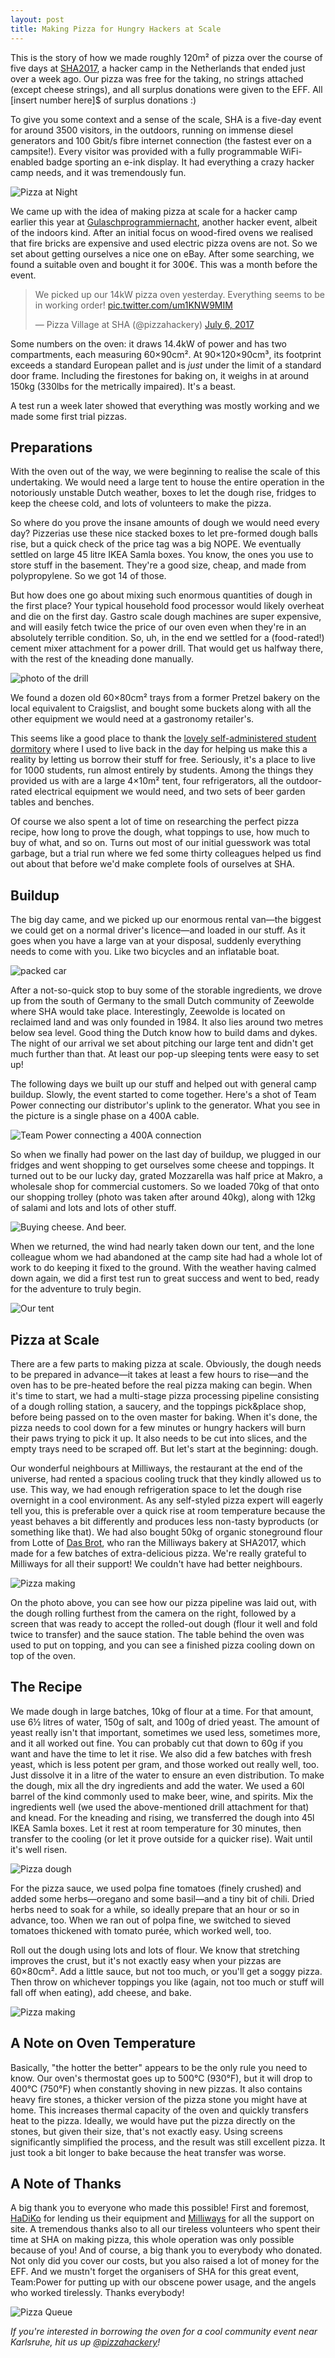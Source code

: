 ```yaml
---
layout: post
title: Making Pizza for Hungry Hackers at Scale
---
```


This is the story of how we made roughly 120m² of pizza over the course of five
days at [SHA2017](https://sha2017.org/), a hacker camp in the Netherlands that
ended just over a week ago. Our pizza was free for the taking, no strings
attached (except cheese strings), and all surplus donations were given to the
EFF. All [insert number here]$ of surplus donations :)

To give you some context and a sense of the scale, SHA is a five-day event for
around 3500 visitors, in the outdoors, running on immense diesel generators and
100 Gbit/s fibre internet connection (the fastest ever on a campsite!). Every
visitor was provided with a fully programmable WiFi-enabled badge sporting an
e-ink display. It had everything a crazy hacker camp needs, and it was
tremendously fun.

![Pizza at Night](/images/pizzaatnight.jpg)

We came up with the idea of making pizza at scale for a hacker camp earlier this
year at [Gulaschprogrammiernacht](https://entropia.de/GPN17), another hacker
event, albeit of the indoors kind. After an initial focus on wood-fired ovens we
realised that fire bricks are expensive and used electric pizza ovens are
not. So we set about getting ourselves a nice one on eBay. After some searching,
we found a suitable oven and bought it for 300€. This was a month before the
event.

<blockquote class="twitter-tweet" data-lang="en"><p lang="en" dir="ltr">We picked up our 14kW pizza oven yesterday. Everything seems to be in working order! <a href="https://t.co/um1KNW9MIM">pic.twitter.com/um1KNW9MIM</a></p>&mdash; Pizza Village at SHA (@pizzahackery) <a href="https://twitter.com/pizzahackery/status/882931978391236609">July 6, 2017</a></blockquote>
<script async src="//platform.twitter.com/widgets.js" charset="utf-8"></script>

Some numbers on the oven: it draws 14.4kW of power and has two compartments,
each measuring 60×90cm². At 90×120×90cm³, its footprint exceeds a standard
European pallet and is *just* under the limit of a standard door frame.
Including the firestones for baking on, it weighs in at around 150kg (330lbs for
the metrically impaired). It's a beast.

A test run a week later showed that everything was mostly working and we made
some first trial pizzas.


## Preparations

With the oven out of the way, we were beginning to realise the scale of this
undertaking. We would need a large tent to house the entire operation in the
notoriously unstable Dutch weather, boxes to let the dough rise, fridges to keep
the cheese cold, and lots of volunteers to make the pizza.

So where do you prove the insane amounts of dough we would need every day?
Pizzerias use these nice stacked boxes to let pre-formed dough balls rise, but a
quick check of the price tag was a big NOPE. We eventually settled on large 45
litre IKEA Samla boxes. You know, the ones you use to store stuff in the
basement. They're a good size, cheap, and made from polypropylene. So we got 14
of those.

But how does one go about mixing such enormous quantities of dough in the first
place? Your typical household food processor would likely overheat and die on
the first day. Gastro scale dough machines are super expensive, and will easily
fetch twice the price of our oven even when they're in an absolutely terrible
condition. So, uh, in the end we settled for a (food-rated!) cement mixer
attachment for a power drill. That would get us halfway there, with the rest of
the kneading done manually.

![photo of the drill](/images/pizzadrill.jpg)

We found a dozen old 60×80cm² trays from a former Pretzel bakery on the local
equivalent to Craigslist, and bought some buckets along with all the other
equipment we would need at a gastronomy retailer's.

This seems like a good place to thank
the [lovely self-administered student dormitory](https://www.hadiko.de/en) where
I used to live back in the day for helping us make this a reality by letting us
borrow their stuff for free. Seriously, it's a place to live for 1000 students,
run almost entirely by students. Among the things they provided us with are a
large 4×10m² tent, four refrigerators, all the outdoor-rated electrical
equipment we would need, and two sets of beer garden tables and benches.

Of course we also spent a lot of time on researching the perfect pizza recipe,
how long to prove the dough, what toppings to use, how much to buy of what, and
so on. Turns out most of our initial guesswork was total garbage, but a trial
run where we fed some thirty colleagues helped us find out about that before
we'd make complete fools of ourselves at SHA.


## Buildup

The big day came, and we picked up our enormous rental van—the biggest we could
get on a normal driver's licence—and loaded in our stuff. As it goes when you
have a large van at your disposal, suddenly everything needs to come with you.
Like two bicycles and an inflatable boat.

![packed car](/images/pizzavan.jpg)

After a not-so-quick stop to buy some of the storable ingredients, we drove up
from the south of Germany to the small Dutch community of Zeewolde where SHA
would take place. Interestingly, Zeewolde is located on reclaimed land and was
only founded in 1984. It also lies around two metres below sea level. Good thing
the Dutch know how to build dams and dykes. The night of our arrival we set
about pitching our large tent and didn't get much further than that. At least
our pop-up sleeping tents were easy to set up!

The following days we built up our stuff and helped out with general camp
buildup. Slowly, the event started to come together. Here's a shot of Team Power
connecting our distributor's uplink to the generator. What you see in the
picture is a single phase on a 400A cable.

![Team Power connecting a 400A connection](/images/pizzapower.jpg)

So when we finally had power on the last day of buildup, we plugged in our
fridges and went shopping to get ourselves some cheese and toppings. It turned
out to be our lucky day, grated Mozzarella was half price at Makro, a wholesale
shop for commercial customers. So we loaded 70kg of that onto our shopping
trolley (photo was taken after around 40kg), along with 12kg of salami and lots
and lots of other stuff.

![Buying cheese. And beer.](/images/pizzacheese.jpg)

When we returned, the wind had nearly taken down our tent, and the lone
colleague whom we had abandoned at the camp site had had a whole lot of work to
do keeping it fixed to the ground. With the weather having calmed down again, we
did a first test run to great success and went to bed, ready for the adventure
to truly begin.

![Our tent](/images/pizzatent.jpg)


## Pizza at Scale

There are a few parts to making pizza at scale.  Obviously, the dough needs to
be prepared in advance—it takes at least a few hours to rise—and the oven has to
be pre-heated before the real pizza making can begin.  When it's time to start,
we had a multi-stage pizza processing pipeline consisting of a dough rolling
station, a saucery, and the toppings pick&place shop, before being passed on to
the oven master for baking.  When it's done, the pizza needs to cool down for a
few minutes or hungry hackers will burn their paws trying to pick it up.  It
also needs to be cut into slices, and the empty trays need to be scraped off.
But let's start at the beginning: dough.

Our wonderful neighbours at Milliways, the restaurant at the end of the
universe, had rented a spacious cooling truck that they kindly allowed us to
use.  This way, we had enough refrigeration space to let the dough rise
overnight in a cool environment.  As any self-styled pizza expert will eagerly
tell you, this is preferable over a quick rise at room temperature because the
yeast behaves a bit differently and produces less non-tasty byproducts (or
something like that).  We had also bought 50kg of organic stoneground flour from
Lotte of [Das Brot](https://www.dasbrot.nl/), who ran the Milliways bakery at
SHA2017, which made for a few batches of extra-delicious pizza.  We're really
grateful to Milliways for all their support!  We couldn't have had better
neighbours.

![Pizza making](/images/pizzamaking.jpg)

On the photo above, you can see how our pizza pipeline was laid out, with the
dough rolling furthest from the camera on the right, followed by a screen that
was ready to accept the rolled-out dough (flour it well and fold twice to
transfer) and the sauce station.  The table behind the oven was used to put on
topping, and you can see a finished pizza cooling down on top of the oven.


## The Recipe

We made dough in large batches, 10kg of flour at a time.  For that amount, use
6½ litres of water, 150g of salt, and 100g of dried yeast.  The amount of yeast
really isn't that important, sometimes we used less, sometimes more, and it all
worked out fine.  You can probably cut that down to 60g if you want and have the
time to let it rise.  We also did a few batches with fresh yeast, which is less
potent per gram, and those worked out really well, too.  Just dissolve it in a
litre of the water to ensure an even distribution.  To make the dough, mix all
the dry ingredients and add the water.  We used a 60l barrel of the kind
commonly used to make beer, wine, and spirits.  Mix the ingredients well (we
used the above-mentioned drill attachment for that) and knead.  For the kneading
and rising, we transferred the dough into 45l IKEA Samla boxes.  Let it rest at
room temperature for 30 minutes, then transfer to the cooling (or let it prove
outside for a quicker rise).  Wait until it's well risen.

![Pizza dough](/images/pizzadough.jpg)

For the pizza sauce, we used polpa fine tomatoes (finely crushed) and added some
herbs—oregano and some basil—and a tiny bit of chili.  Dried herbs need to soak
for a while, so ideally prepare that an hour or so in advance, too.  When we ran
out of polpa fine, we switched to sieved tomatoes thickened with tomato purée,
which worked well, too.

Roll out the dough using lots and lots of flour.  We know that stretching
improves the crust, but it's not exactly easy when your pizzas are 60×80cm².
Add a little sauce, but not too much, or you'll get a soggy pizza.  Then throw
on whichever toppings you like (again, not too much or stuff will fall off when
eating), add cheese, and bake.

![Pizza making](/images/pizzamaking5.jpg)

## A Note on Oven Temperature

Basically, "the hotter the better" appears to be the only rule you need to know.
Our oven's thermostat goes up to 500°C (930°F), but it will drop to 400°C
(750°F) when constantly shoving in new pizzas.  It also contains heavy fire
stones, a thicker version of the pizza stone you might have at home.  This
increases thermal capacity of the oven and quickly transfers heat to the pizza.
Ideally, we would have put the pizza directly on the stones, but given their
size, that's not exactly easy.  Using screens significantly simplified the
process, and the result was still excellent pizza.  It just took a bit longer to
bake because the heat transfer was worse.

## A Note of Thanks

A big thank you to everyone who made this possible!  First and
foremost, [HaDiKo](https://hadiko.de/en) for lending us their equipment
and [Milliways](https://milliways.info/) for all the support on site.  A
tremendous thanks also to all our tireless volunteers who spent their time at
SHA on making pizza, this whole operation was only possible because of you!  And
of course, a big thank you to everybody who donated.  Not only did you cover our
costs, but you also raised a lot of money for the EFF.  And we mustn't forget
the organisers of SHA for this great event, Team:Power for putting up with our
obscene power usage, and the angels who worked tirelessly.  Thanks everybody!

![Pizza Queue](/images/pizzaqueue.jpg)

*If you're interested in borrowing the oven for a cool community event near
Karlsruhe, hit us up [@pizzahackery](https://twitter.com/pizzahackery)!*
